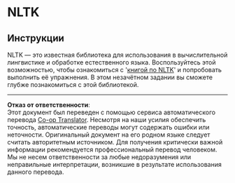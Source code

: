 <!--
CO_OP_TRANSLATOR_METADATA:
{
  "original_hash": "bf39bceb833cd628f224941dca8041df",
  "translation_date": "2025-08-29T22:28:54+00:00",
  "source_file": "6-NLP/4-Hotel-Reviews-1/assignment.md",
  "language_code": "ru"
}
-->
# NLTK

## Инструкции

NLTK — это известная библиотека для использования в вычислительной лингвистике и обработке естественного языка. Воспользуйтесь этой возможностью, чтобы ознакомиться с '[книгой по NLTK](https://www.nltk.org/book/)' и попробовать выполнить её упражнения. В этом незачётном задании вы сможете глубже познакомиться с этой библиотекой.

---

**Отказ от ответственности**:  
Этот документ был переведен с помощью сервиса автоматического перевода [Co-op Translator](https://github.com/Azure/co-op-translator). Несмотря на наши усилия обеспечить точность, автоматические переводы могут содержать ошибки или неточности. Оригинальный документ на его родном языке следует считать авторитетным источником. Для получения критически важной информации рекомендуется профессиональный перевод человеком. Мы не несем ответственности за любые недоразумения или неправильные интерпретации, возникшие в результате использования данного перевода.